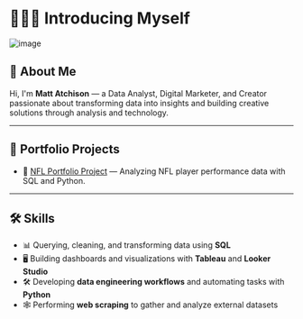 # 🙋🏻‍♂️ Introducing Myself
![image](https://github.com/user-attachments/assets/52d80028-633d-47e2-a236-5a34d07afb23)

## 👋 About Me
Hi, I'm **Matt Atchison** — a Data Analyst, Digital Marketer, and Creator passionate about transforming data into insights and building creative solutions through analysis and technology.

---

## 🏈 Portfolio Projects

- 🚀 [NFL Portfolio Project](https://github.com/your-username/NFL-Portfolio-Project-) — Analyzing NFL player performance data with SQL and Python.

---

## 🛠️ Skills
- 📊 Querying, cleaning, and transforming data using **SQL**
- 🖥️ Building dashboards and visualizations with **Tableau** and **Looker Studio**
- 🛠️ Developing **data engineering workflows** and automating tasks with **Python**
- 🕸️ Performing **web scraping** to gather and analyze external datasets
